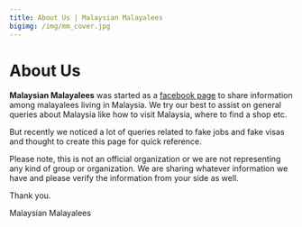 ```yaml
---
title: About Us | Malaysian Malayalees
bigimg: /img/mm_cover.jpg
---
```


# About Us
**Malaysian Malayalees** was started as a [facebook page](https://www.facebook.com/MalaysianMalayalees) to share information among malayalees living in Malaysia. We try our best to assist on general queries about Malaysia like how to visit Malaysia, where to find a shop etc. 

But recently we noticed a lot of queries related to fake jobs and fake visas and thought to create this page for quick reference. 

Please note, this is not an official organization or we are not representing any kind of group or organization. 
We are sharing whatever information we have and please verify the information from your side as well.

Thank you.

Malaysian Malayalees

